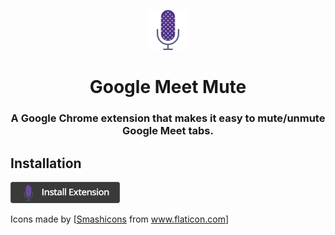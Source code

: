 <p align="center">
<img src="logo.png" alt="Meet Mute" style="max-width:100%;" width="64" height="64">
</p>

<h1 align="center">Google Meet Mute</h1>
<h3 align="center">A Google Chrome extension that makes it easy to mute/unmute Google Meet tabs.</h3>

## Installation

[<img src="install.png" width="175px">][webstore-url]

[webstore-url]: https://chrome.google.com/webstore/detail/meet-mute/dkgoclojlihiolngeagmhkjiglmoeeic

Icons made by [<a href="https://smashicons.com/" title="Smashicons">Smashicons</a> from <a href="https://www.flaticon.com/" title="Flaticon"> www.flaticon.com</a>]
